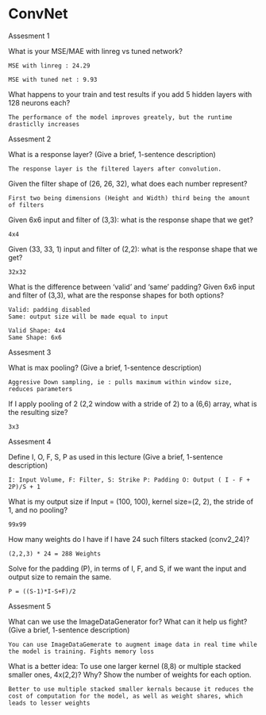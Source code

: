 # ConvNet

Assesment 1

  What is your MSE/MAE with linreg vs tuned network?
  
    MSE with linreg : 24.29
    
    MSE with tuned net : 9.93
    
  What happens to your train and test results if you add 5 hidden layers with 128 neurons each?
  
    The performance of the model improves greately, but the runtime drasticlly increases
    

Assesment 2
  
  What is a response layer? (Give a brief, 1-sentence description)
  
    The response layer is the filtered layers after convolution.
  
  Given the filter shape of (26, 26, 32), what does each number represent?
  
    First two being dimensions (Height and Width) third being the amount of filters
  
  Given 6x6 input and filter of (3,3): what is the response shape that we get? 
  
    4x4
  
  Given (33, 33, 1) input and filter of (2,2): what is the response shape that we get? 
 
    32x32
  
  What is the difference between ‘valid’ and ‘same’ padding? Given 6x6 input and filter of (3,3), what are the response shapes for both options? 

    Valid: padding disabled
    Same: output size will be made equal to input
    
    Valid Shape: 4x4
    Same Shape: 6x6
    
    
 Assesment 3
  
  What is max pooling? (Give a brief, 1-sentence description)
  
    Aggresive Down sampling, ie : pulls maximum within window size, reduces parameters
  
  If I apply pooling of 2 (2,2 window with a stride of 2) to a (6,6) array, what is the resulting size?
  
    3x3
    
 
 Assesment 4
  
  Define I, O, F, S, P as used in this lecture (Give a brief, 1-sentence description)
  
    I: Input Volume, F: Filter, S: Strike P: Padding O: Output ( I - F + 2P)/S + 1
  
  What is my output size if Input = (100, 100), kernel size=(2, 2), the stride of 1, and no pooling? 
  
    99x99
  
  How many weights do I have if I have 24 such filters stacked (conv2_24)?
  
    (2,2,3) * 24 = 288 Weights
  
  Solve for the padding (P), in terms of I, F, and S, if we want the input and output size to remain the same. 

    P = ((S-1)*I-S+F)/2


Assesment 5

  What can we use the ImageDataGenerator for? What can it help us fight? (Give a brief, 1-sentence description)
  
    You can use ImageDataGemerate to augment image data in real time while the model is training. Fights memory loss
  
  What is a better idea: To use one larger kernel (8,8) or multiple stacked smaller ones, 4x(2,2)? Why? Show the number of weights for each option.

    Better to use multiple stacked smaller kernals because it reduces the cost of computation for the model, as well as weight shares, which leads to lesser weights
   
